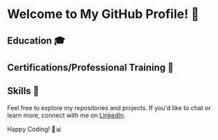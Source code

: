 # Welcome to My GitHub Profile! 👋

## Education 🎓

## Certifications/Professional Training  📜

## Skills 💼

Feel free to explore my repositories and projects. If you'd like to chat or learn more, connect with me on [LinkedIn](https://www.linkedin.com/).

Happy Coding! 🚀📊
